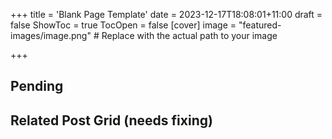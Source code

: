 +++
title = 'Blank Page Template'
date = 2023-12-17T18:08:01+11:00
draft = false
ShowToc = true
TocOpen = false
[cover]
image = "featured-images/image.png"  # Replace with the actual path to your image

+++

Pending 
--------------------------------------------------

## Related Post Grid (needs fixing)
